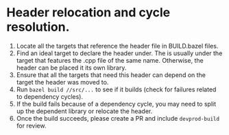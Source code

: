 # Header relocation and cycle resolution.

1. Locate all the targets that reference the header file in BUILD.bazel files.
2. Find an ideal target to declare the header under. The is usually under the target that features the .cpp file of the same name. Otherwise, the header can be placed it its own library.
3. Ensure that all the targets that need this header can depend on the target the header was moved to.
4. Run `bazel build //src/...` to see if it builds (check for failures related to dependency cycles).
5. If the build fails because of a dependency cycle, you may need to split up the dependent library or relocate the header.
6. Once the build succeeds, please create a PR and include `devprod-build` for review.
